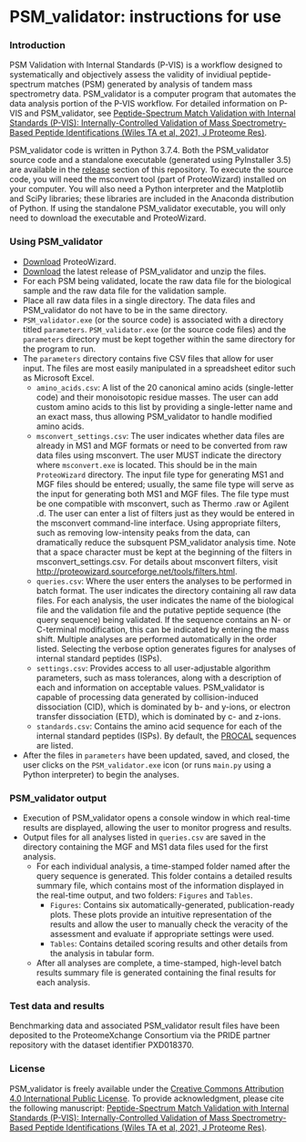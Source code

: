 # PSM_validator: instructions for use

### Introduction

PSM Validation with Internal Standards (P-VIS) is a workflow designed to systematically and objectively assess the validity of invidiual peptide-spectrum matches (PSM) generated by analysis of tandem mass spectrometry data. PSM_validator is a computer program that automates the data analysis portion of the P-VIS workflow. For detailed information on P-VIS and PSM_validator, see [Peptide-Spectrum Match Validation with Internal Standards (P-VIS): Internally-Controlled Validation of Mass Spectrometry-Based Peptide Identifications (Wiles TA et al, 2021, J Proteome Res)](https://doi.org/10.1021/acs.jproteome.0c00355).

PSM_validator code is written in Python 3.7.4. Both the PSM_validator source code and a standalone executable (generated using PyInstaller 3.5) are available in the [release](https://github.com/Delong-Lab/PSM_validator/releases) section of this repository. To execute the source code, you will need the msconvert tool (part of ProteoWizard) installed on your computer. You will also need a Python interpreter and the Matplotlib and SciPy libraries; these libraries are included in the Anaconda distribution of Python. If using the standalone PSM_validator executable, you will only need to download the executable and ProteoWizard.

### Using PSM_validator

- [Download](http://proteowizard.sourceforge.net/) ProteoWizard.
- [Download](https://github.com/Delong-Lab/PSM_validator/releases) the latest release of PSM_validator and unzip the files.
- For each PSM being validated, locate the raw data file for the biological sample and the raw data file for the validation sample.
- Place all raw data files in a single directory. The data files and PSM_validator do not have to be in the same directory. 
- `PSM_validator.exe` (or the source code) is associated with a directory titled `parameters`. `PSM_validator.exe` (or the source code files) and the `parameters` directory must be kept together within the same directory for the program to run. 
- The `parameters` directory contains five CSV files that allow for user input. The files are most easily manipulated in a spreadsheet editor such as Microsoft Excel. 
  - `amino_acids.csv`: A list of the 20 canonical amino acids (single-letter code) and their monoisotopic residue masses. The user can add custom amino acids to this list by providing a single-letter name and an exact mass, thus allowing PSM_validator to handle modified amino acids. 
  - `msconvert_settings.csv`: The user indicates whether data files are already in MS1 and MGF formats or need to be converted from raw data files using msconvert. The user MUST indicate the directory where `msconvert.exe` is located. This should be in the main `ProteoWizard` directory. The input file type for generating MS1 and MGF files should be entered; usually, the same file type will serve as the input for generating both MS1 and MGF files. The file type must be one compatible with msconvert, such as Thermo .raw or Agilent .d. The user can enter a list of filters just as they would be entered in the msconvert command-line interface. Using appropriate filters, such as removing low-intensity peaks from the data, can dramatically reduce the subsquent PSM_validator analysis time. Note that a space character must be kept at the beginning of the filters in msconvert_settings.csv. For details about msconvert filters, visit http://proteowizard.sourceforge.net/tools/filters.html.
  - `queries.csv`: Where the user enters the analyses to be performed in batch format. The user indicates the directory containing all raw data files. For each analysis, the user indicates the name of the biological file and the validation file and the putative peptide sequence (the query sequence) being validated. If the sequence contains an N- or C-terminal modification, this can be indicated by entering the mass shift. Multiple analyses are performed automatically in the order listed. Selecting the verbose option generates figures for analyses of internal standard peptides (ISPs).
  - `settings.csv`: Provides access to all user-adjustable algorithm parameters, such as mass tolerances, along with a description of each and information on acceptable values. PSM_validator is capable of processing data generated by collision-induced dissociation (CID), which is dominated by b- and y-ions, or electron transfer dissociation (ETD), which is dominated by c- and z-ions. 
  - `standards.csv`: Contains the amino acid sequence for each of the internal standard peptides (ISPs). By default, the [PROCAL](https://shop.jpt.com/59-Proteomics-Peptides-Kits/140-Standardization-Kits/) sequences are listed. 
- After the files in `parameters` have been updated, saved, and closed, the user clicks on the `PSM_validator.exe` icon (or runs `main.py` using a Python interpreter) to begin the analyses.

### PSM_validator output

- Execution of PSM_validator opens a console window in which real-time results are displayed, allowing the user to monitor progress and results. 
- Output files for all analyses listed in `queries.csv` are saved in the directory containing the MGF and MS1 data files used for the first analysis. 
  - For each individual analysis, a time-stamped folder named after the query sequence is generated. This folder contains a detailed results summary file, which contains most of the information displayed in the real-time output, and two folders: `Figures` and `Tables`. 
    - `Figures`: Contains six automatically-generated, publication-ready plots. These plots provide an intuitive representation of the results and allow the user to manually check the veracity of the assessment and evaluate if appropriate settings were used. 
    - `Tables`: Contains detailed scoring results and other details from the analysis in tabular form.
  - After all analyses are complete, a time-stamped, high-level batch results summary file is generated containing the final results for each analysis. 

### Test data and results

Benchmarking data and associated PSM_validator result files have been deposited to the ProteomeXchange Consortium via the PRIDE partner repository with the dataset identifier PXD018370.

### License

PSM_validator is freely available under the [Creative Commons Attribution 4.0 International Public License](https://creativecommons.org/licenses/by/4.0/legalcode). To provide acknowledgment, please cite the following manuscript: [Peptide-Spectrum Match Validation with Internal Standards (P-VIS): Internally-Controlled Validation of Mass Spectrometry-Based Peptide Identifications (Wiles TA et al, 2021, J Proteome Res)](https://doi.org/10.1021/acs.jproteome.0c00355). 



